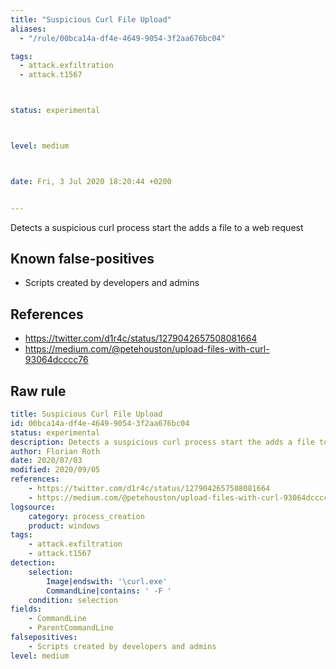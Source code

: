 ```yaml
---
title: "Suspicious Curl File Upload"
aliases:
  - "/rule/00bca14a-df4e-4649-9054-3f2aa676bc04"

tags:
  - attack.exfiltration
  - attack.t1567



status: experimental



level: medium



date: Fri, 3 Jul 2020 18:20:44 +0200


---
```


Detects a suspicious curl process start the adds a file to a web request

<!--more-->


## Known false-positives

* Scripts created by developers and admins



## References

* https://twitter.com/d1r4c/status/1279042657508081664
* https://medium.com/@petehouston/upload-files-with-curl-93064dcccc76


## Raw rule
```yaml
title: Suspicious Curl File Upload
id: 00bca14a-df4e-4649-9054-3f2aa676bc04
status: experimental
description: Detects a suspicious curl process start the adds a file to a web request
author: Florian Roth
date: 2020/07/03
modified: 2020/09/05
references:
    - https://twitter.com/d1r4c/status/1279042657508081664
    - https://medium.com/@petehouston/upload-files-with-curl-93064dcccc76
logsource:
    category: process_creation
    product: windows
tags:
    - attack.exfiltration
    - attack.t1567
detection:
    selection:
        Image|endswith: '\curl.exe'
        CommandLine|contains: ' -F '
    condition: selection
fields:
    - CommandLine
    - ParentCommandLine
falsepositives:
    - Scripts created by developers and admins
level: medium

```
